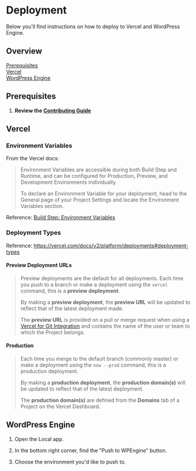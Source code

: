 # Deployment

Below you'll find instructions on how to deploy to Vercel and WordPress Engine.

## Overview

[Prerequisites](#prerequisites)  
[Vercel](#vercel)  
[WordPress Engine](#wordpress-engine)

## Prerequisites

1. **Review the [Contributing Guide](CONTRIBUTING.md)**

## Vercel

### Environment Variables

From the Vercel docs:

> Environment Variables are accessible during both Build Step and Runtime, and
> can be configured for Production, Preview, and Development Environments
> individually.
>
> To declare an Environment Variable for your deployment, head to the General
> page of your Project Settings and locate the Environment Variables section.

Reference: [Build Step: Environment Variables][1]

[1]: https://vercel.com/docs/v2/build-step#environment-variables

### Deployment Types

Reference: <https://vercel.com/docs/v2/platform/deployments#deployment-types>

#### Preview Deployment URLs

> Preview deployments are the default for all deployments. Each time you push to
> a branch or make a deployment using the `vercel` command, this is a **preview
> deployment**.
>
> By making a **preview deployment**, the **preview URL** will be updated to
> reflect that of the latest deployment made.
>
> The **preview URL** is provided on a pull or merge request when using a
> [Vercel for Git Integration](https://vercel.com/docs/v2/git-integrations) and
> contains the name of the user or team to which the Project belongs.

#### Production

> Each time you merge to the default branch (commonly master) or make a
> deployment using the `now --prod` command, this is a production deployment.
>
> By making a **production deployment**, the **production domain(s)** will be
> updated to reflect that of the latest deployment.
>
> The **production domain(s)** are defined from the **Domains** tab of a Project
> on the Vercel Dashboard.

## WordPress Engine

1. Open the Local app.

1. In the bottom right corner, find the "Push to WPEngine" button.

1. Choose the environment you'd like to push to.
